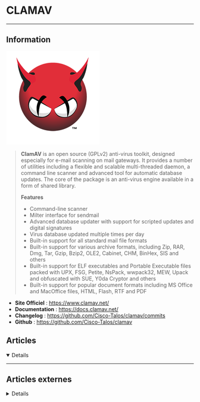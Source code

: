# CLAMAV
---

## <i class="fa-solid fa-hashtag"></i> Information

![Logo](../../_media/apps/clamav/clamav_logo.png ':size=250 :no-zoom')


> <i class="fa-solid fa-quote-left"></i> **ClamAV** is an open source (GPLv2) anti-virus toolkit, designed especially for e-mail scanning on mail gateways. It provides a number of utilities including a flexible and scalable multi-threaded daemon, a command line scanner and advanced tool for automatic database updates. The core of the package is an anti-virus engine available in a form of shared library.
>
> **Features**
> - Command-line scanner
> - Milter interface for sendmail
> - Advanced database updater with support for scripted updates and digital signatures
> - Virus database updated multiple times per day
> - Built-in support for all standard mail file formats
> - Built-in support for various archive formats, including Zip, RAR, Dmg, Tar, Gzip, Bzip2, OLE2, Cabinet, CHM, BinHex, SIS and others
> - Built-in support for ELF executables and Portable Executable files packed with UPX, FSG, Petite, NsPack, wwpack32, MEW, Upack and obfuscated with SUE, Y0da Cryptor and others
> - Built-in support for popular document formats including MS Office and MacOffice files, HTML, Flash, RTF and PDF <i class="fa-solid fa-quote-left fa-rotate-180"></i>


- <i class="fa-solid fa-globe"></i> **Site Officiel** : https://www.clamav.net/
- <i class="fa-solid fa-book"></i> **Documentation** : https://docs.clamav.net/
- <i class="fa-solid fa-file-circle-question"></i> **Changelog** : https://github.com/Cisco-Talos/clamav/commits
- <i class="fa-brands fa-github"></i> **Github** : https://github.com/Cisco-Talos/clamav



## <i class="fa-regular fa-newspaper"></i> Articles

<details open>

</details>

---

## <i class="fa-solid fa-glasses"></i> Articles externes

<details>

- [How to Install & Use ClamAV on AlmaLinux 8](https://www.linuxcapable.com/how-to-install-use-clamav-on-almalinux-8/)
- [How to Install and Use ClamAV on Ubuntu 20.04](https://linoxide.com/how-to-install-and-use-clamav-on-ubuntu-20-04/)
- [ClamAV: Use this Open Source Software to Protect your Operating System](https://opensourceforu.com/2020/04/clamav-use-this-open-source-software-to-protect-your-operating-system/)
- [How to Install and Use ClamAV on Ubuntu](https://linuxhint.com/install_clamav_ubuntu/)
- [How to Install ClamAV on Debian 9 and Scan for Vulnerabilities](https://www.rosehosting.com/blog/how-to-install-clamav-on-debian-9-and-scan-for-vulnerabilities/)

</details>
